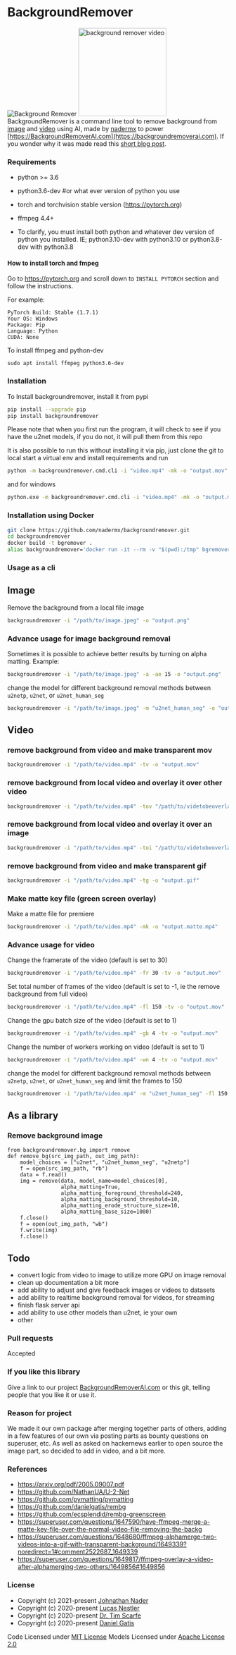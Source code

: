 # BackgroundRemover
![Background Remover](https://raw.githubusercontent.com/nadermx/backgroundremover/main/examplefiles/backgroundremoverexample.png)
<img alt="background remover video" src="https://raw.githubusercontent.com/nadermx/backgroundremover/main/examplefiles/backgroundremoverprocessed.gif" height="200" /><br>
BackgroundRemover is a command line tool to remove background from [image](https://github.com/nadermx/backgroundremover#image) and [video](https://github.com/nadermx/backgroundremover#video) using AI, made by [nadermx](https://john.nader.mx) to power [https://BackgroundRemoverAI.com](https://backgroundremoverai.com). If you wonder why it was made read this [short blog post](https://johnathannader.com/my-first-open-source-project/).<br>


### Requirements

* python >= 3.6
* python3.6-dev #or what ever version of python you use
* torch and torchvision stable version (https://pytorch.org)
* ffmpeg 4.4+

* To clarify, you must install both python and whatever dev version of python you installed. IE; python3.10-dev with python3.10 or python3.8-dev with python3.8

#### How to install torch and fmpeg

Go to https://pytorch.org and scroll down to `INSTALL PYTORCH` section and follow the instructions.

For example:

```
PyTorch Build: Stable (1.7.1)
Your OS: Windows
Package: Pip
Language: Python
CUDA: None
```

To install ffmpeg and python-dev

```
sudo apt install ffmpeg python3.6-dev
```

### Installation
To Install backgroundremover, install it from pypi

```bash
pip install --upgrade pip
pip install backgroundremover
```
Please note that when you first run the program, it will check to see if you have the u2net models, if you do not, it will pull them from this repo

It is also possible to run this without installing it via pip, just clone the git to local start a virtual env and install requirements and run
```bash
python -m backgroundremover.cmd.cli -i "video.mp4" -mk -o "output.mov"
```
and for windows
```bash
python.exe -m backgroundremover.cmd.cli -i "video.mp4" -mk -o "output.mov"
```
### Installation using Docker
```bash
git clone https://github.com/nadermx/backgroundremover.git
cd backgroundremover
docker build -t bgremover .
alias backgroundremover='docker run -it --rm -v "$(pwd):/tmp" bgremover:latest'
```
### Usage as a cli
## Image

Remove the background from a local file image

```bash
backgroundremover -i "/path/to/image.jpeg" -o "output.png"
```

### Advance usage for image background removal

Sometimes it is possible to achieve better results by turning on alpha matting. Example:

```bash
backgroundremover -i "/path/to/image.jpeg" -a -ae 15 -o "output.png"
```
change the model for different background removal methods between `u2netp`, `u2net`, or `u2net_human_seg`
```bash
backgroundremover -i "/path/to/image.jpeg" -m "u2net_human_seg" -o "output.png"
```
## Video

### remove background from video and make transparent mov

```bash
backgroundremover -i "/path/to/video.mp4" -tv -o "output.mov"
```
### remove background from local video and overlay it over other video
```bash
backgroundremover -i "/path/to/video.mp4" -tov "/path/to/videtobeoverlayed.mp4" -o "output.mov"
```
### remove background from local video and overlay it over an image
```bash
backgroundremover -i "/path/to/video.mp4" -toi "/path/to/videtobeoverlayed.mp4" -o "output.mov"
```

### remove background from video and make transparent gif


```bash
backgroundremover -i "/path/to/video.mp4" -tg -o "output.gif"
```
### Make matte key file (green screen overlay)

Make a matte file for premiere

```bash
backgroundremover -i "/path/to/video.mp4" -mk -o "output.matte.mp4"
```

### Advance usage for video

Change the framerate of the video (default is set to 30)

```bash
backgroundremover -i "/path/to/video.mp4" -fr 30 -tv -o "output.mov"
```

Set total number of frames of the video (default is set to -1, ie the remove background from full video)

```bash
backgroundremover -i "/path/to/video.mp4" -fl 150 -tv -o "output.mov"
```

Change the gpu batch size of the video (default is set to 1)

```bash
backgroundremover -i "/path/to/video.mp4" -gb 4 -tv -o "output.mov"
```

Change the number of workers working on video (default is set to 1)

```bash
backgroundremover -i "/path/to/video.mp4" -wn 4 -tv -o "output.mov"
```
change the model for different background removal methods between `u2netp`, `u2net`, or `u2net_human_seg` and limit the frames to 150
```bash
backgroundremover -i "/path/to/video.mp4" -m "u2net_human_seg" -fl 150 -tv -o "output.mov"
```

## As a library
### Remove background image

```
from backgroundremover.bg import remove
def remove_bg(src_img_path, out_img_path):
    model_choices = ["u2net", "u2net_human_seg", "u2netp"]
    f = open(src_img_path, "rb")
    data = f.read()
    img = remove(data, model_name=model_choices[0],
                 alpha_matting=True,
                 alpha_matting_foreground_threshold=240,
                 alpha_matting_background_threshold=10,
                 alpha_matting_erode_structure_size=10,
                 alpha_matting_base_size=1000)
    f.close()
    f = open(out_img_path, "wb")
    f.write(img)
    f.close()
```

## Todo

- convert logic from video to image to utilize more GPU on image removal
- clean up documentation a bit more
- add ability to adjust and give feedback images or videos to datasets
- add ability to realtime background removal for videos, for streaming
- finish flask server api
- add ability to use other models than u2net, ie your own
- other

### Pull requests

Accepted

### If you like this library

Give a link to our project [BackgroundRemoverAI.com](https://backgroundremoverai.com) or this git, telling people that you like it or use it.

### Reason for project

We made it our own package after merging together parts of others, adding in a few features of our own via posting parts as bounty questions on superuser, etc.  As well as asked on hackernews earlier to open source the image part, so decided to add in video, and a bit more.



### References

- https://arxiv.org/pdf/2005.09007.pdf
- https://github.com/NathanUA/U-2-Net
- https://github.com/pymatting/pymatting
- https://github.com/danielgatis/rembg
- https://github.com/ecsplendid/rembg-greenscreen
- https://superuser.com/questions/1647590/have-ffmpeg-merge-a-matte-key-file-over-the-normal-video-file-removing-the-backg
- https://superuser.com/questions/1648680/ffmpeg-alphamerge-two-videos-into-a-gif-with-transparent-background/1649339?noredirect=1#comment2522687_1649339
- https://superuser.com/questions/1649817/ffmpeg-overlay-a-video-after-alphamerging-two-others/1649856#1649856

### License

- Copyright (c) 2021-present [Johnathan Nader](https://github.com/nadermx)
- Copyright (c) 2020-present [Lucas Nestler](https://github.com/ClashLuke)
- Copyright (c) 2020-present [Dr. Tim Scarfe](https://github.com/ecsplendid)
- Copyright (c) 2020-present [Daniel Gatis](https://github.com/danielgatis)

Code Licensed under [MIT License](./LICENSE.txt)
Models Licensed under [Apache License 2.0](./models/license)
